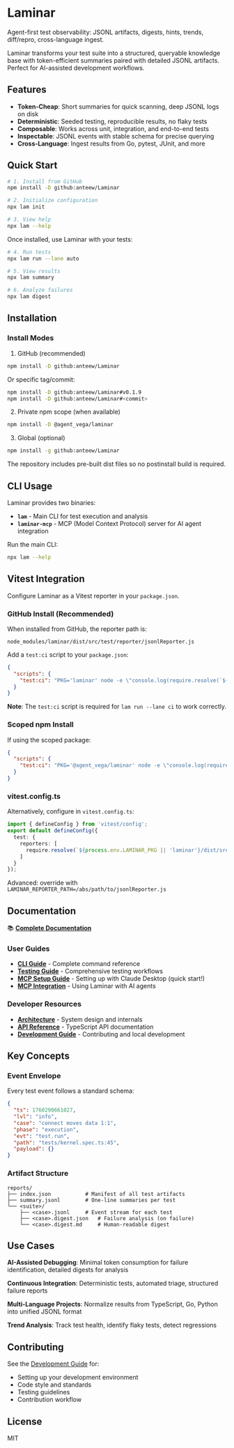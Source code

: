 # Laminar

Agent-first test observability: JSONL artifacts, digests, hints, trends, diff/repro, cross-language ingest.

Laminar transforms your test suite into a structured, queryable knowledge base with token-efficient summaries paired with detailed JSONL artifacts. Perfect for AI-assisted development workflows.

## Features

- **Token-Cheap**: Short summaries for quick scanning, deep JSONL logs on disk
- **Deterministic**: Seeded testing, reproducible results, no flaky tests
- **Composable**: Works across unit, integration, and end-to-end tests
- **Inspectable**: JSONL events with stable schema for precise querying
- **Cross-Language**: Ingest results from Go, pytest, JUnit, and more

## Quick Start

```bash runnable
# 1. Install from GitHub
npm install -D github:anteew/Laminar

# 2. Initialize configuration
npx lam init

# 3. View help
npx lam --help
```

Once installed, use Laminar with your tests:

```bash
# 4. Run tests
npx lam run --lane auto

# 5. View results
npx lam summary

# 6. Analyze failures
npx lam digest
```

## Installation

### Install Modes

1) GitHub (recommended)
```bash runnable
npm install -D github:anteew/Laminar
```

Or specific tag/commit:
```bash
npm install -D github:anteew/Laminar#v0.1.9
npm install -D github:anteew/Laminar#<commit>
```

2) Private npm scope (when available)
```bash
npm install -D @agent_vega/laminar
```

3) Global (optional)
```bash
npm install -g github:anteew/Laminar
```

The repository includes pre-built dist files so no postinstall build is required.

## CLI Usage

Laminar provides two binaries:
- **`lam`** - Main CLI for test execution and analysis
- **`laminar-mcp`** - MCP (Model Context Protocol) server for AI agent integration

Run the main CLI:

```bash runnable
npx lam --help
```

## Vitest Integration

Configure Laminar as a Vitest reporter in your `package.json`.

### GitHub Install (Recommended)

When installed from GitHub, the reporter path is:
```
node_modules/laminar/dist/src/test/reporter/jsonlReporter.js
```

Add a `test:ci` script to your `package.json`:
```json
{
  "scripts": {
    "test:ci": "PKG='laminar' node -e \"console.log(require.resolve(`${process.env.PKG}/dist/src/test/reporter/jsonlReporter.js`))\" | xargs -I{} vitest run --reporter=\"{}\""
  }
}
```

**Note**: The `test:ci` script is required for `lam run --lane ci` to work correctly.

### Scoped npm Install

If using the scoped package:
```json
{
  "scripts": {
    "test:ci": "PKG='@agent_vega/laminar' node -e \"console.log(require.resolve(`${process.env.PKG}/dist/src/test/reporter/jsonlReporter.js`))\" | xargs -I{} vitest run --reporter=\"{}\""
  }
}
```

### vitest.config.ts

Alternatively, configure in `vitest.config.ts`:
```ts
import { defineConfig } from 'vitest/config';
export default defineConfig({
  test: {
    reporters: [
      require.resolve(`${process.env.LAMINAR_PKG || 'laminar'}/dist/src/test/reporter/jsonlReporter.js`)
    ]
  }
});
```

Advanced: override with `LAMINAR_REPORTER_PATH=/abs/path/to/jsonlReporter.js`

## Documentation

📚 **[Complete Documentation](./docs/README.md)**

### User Guides
- **[CLI Guide](./docs/cli-guide.md)** - Complete command reference
- **[Testing Guide](./docs/testing/laminar.md)** - Comprehensive testing workflows
- **[MCP Setup Guide](./docs/mcp-setup.md)** - Setting up with Claude Desktop (quick start!)
- **[MCP Integration](./docs/mcp-integration.md)** - Using Laminar with AI agents

### Developer Resources
- **[Architecture](./docs/architecture.md)** - System design and internals
- **[API Reference](./docs/api-reference.md)** - TypeScript API documentation
- **[Development Guide](./docs/development-guide.md)** - Contributing and local development

## Key Concepts

### Event Envelope

Every test event follows a standard schema:

```json
{
  "ts": 1760290661027,
  "lvl": "info",
  "case": "connect moves data 1:1",
  "phase": "execution",
  "evt": "test.run",
  "path": "tests/kernel.spec.ts:45",
  "payload": {}
}
```

### Artifact Structure

```
reports/
├── index.json           # Manifest of all test artifacts
├── summary.jsonl        # One-line summaries per test
└── <suite>/
    ├── <case>.jsonl     # Event stream for each test
    ├── <case>.digest.json   # Failure analysis (on failure)
    └── <case>.digest.md     # Human-readable digest
```

## Use Cases

**AI-Assisted Debugging**: Minimal token consumption for failure identification, detailed digests for analysis

**Continuous Integration**: Deterministic tests, automated triage, structured failure reports

**Multi-Language Projects**: Normalize results from TypeScript, Go, Python into unified JSONL format

**Trend Analysis**: Track test health, identify flaky tests, detect regressions

## Contributing

See the [Development Guide](./docs/development-guide.md) for:
- Setting up your development environment
- Code style and standards
- Testing guidelines
- Contribution workflow

## License

MIT
